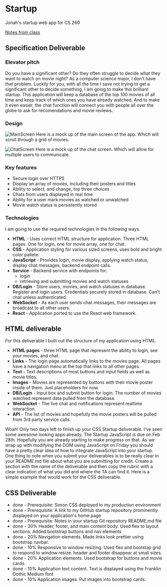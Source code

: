 # Startup
Jonah's startup web app for CS 260

[Notes from class](https://github.com/JonahThurston/startup/blob/main/notes.md)

## Specification Deliverable

### Elevator pitch

Do you have a significant other? Do they often struggle to decide what they want to watch on movie night? As a computer science major, I don't have that problem. Luckily for you, with all the time I save not trying to get a significant other to decide something, I am going to make this brilliant startup. This application will keep a database of the top 100 movies of all time and keep track of which ones you have already watched. And to make it even easier, the chat function will connect you with people all over the globe to ask for recomendations and movie reviews. 

### Design

![MainScreen](https://github.com/JonahThurston/startup/assets/90001804/1dbe2810-b463-4ed1-a188-f56614c6d1fe)
Here is a mock up of the main screen of the app. Which will scroll through a grid of movies.

![ChatScreen](https://github.com/JonahThurston/startup/assets/90001804/54b1d506-7c33-4fe1-a7df-dbd6d365aed6)
Here is a mock up of the chat screen. Which will allow for multiple users to communicate.

### Key features

- Secure login over HTTPS
- Display an array of movies, including their posters and titles
- Ability to select, and change, top three choices
- Chats from users displayed in real time
- Ability for a user mark movies as watched or unwatched
- Movie watch status is persistently stored

### Technologies

I am going to use the required technologies in the following ways.

- **HTML** - Uses correct HTML structure for application. Three HTML pages. One for login, one for movie array, one for chat.
- **CSS** - Application styling for various sized screens, uses bold and bright color pallete.
- **JavaScript** - Provides login, movie display, applying watch status, display chat messages, backend endpoint calls.
- **Service** - Backend service with endpoints for:
  - login
  - retrieving and submitting movies and watch statuses
- **DB/Login** - Store users, movies, and watch statuses in database. Register and login users. Credentials securely stored in database. Can't chat unless authenticated.
- **WebSocket** - As each user sends chat messages, their messages are broadcast to all other users.
- **React** - Application ported to use the React web framework.

## HTML deliverable

For this deliverable I built out the structure of my application using HTML.

- **HTML pages** - three HTML page that represent the ability to login, see your movies, and chat.
- **Links** - The login page automatically links to the movies page. All pages have a navigation menu at the top that links to all other pages.
- **Text** - Text descriptions of most buttons and input fields as well as movie titles.
- **Images** - Movies are represented by buttons with their movie poster inside of them. Just placeholders for now.
- **DB/Login** - Input box and submit button for login. The number of movies watched represent data pulled from the database.
- **WebSocket** - The live chat and notifications represent realtime interaction.
- **API** - The list of movies and hopefully the movie posters will be pulled from 3rd party service calls.

Woah! Only two days left to finish up your CSS Startup deliverable. I've seen some awesome looking apps already. The Startup JavaScript is due on Feb 28th. Hopefully you are already starting to make progress on that. As we wrap up with modifying the DOM using JavaScript on Friday you should have a pretty clear idea of how to integrate JavaScript into your startup.
One thing to note when you submit your deliverables is to be really clear in your README.md file about what you are submitting for credit. Create a section with the name of the deliverable and then copy the rubric with a clear indication of what you did and where the TA can find it. Here is a simple example that would work for the CSS deliverable.

## CSS Deliverable 

- done - Prerequisite: Simon CSS deployed to my production environment
- done - Prerequisite: A link to my GitHub startup repository prominently displayed on your application's home page
- done - Prerequisite: Notes in your startup Git repository README.md file
- done - 30% Header, footer, and main content body. Used flex to layout sections. Added bootstrap buttons and nav elements
- done - 20% Navigation elements. Made links look prettier using bootstrap navbar. 
- done - 10% Responsive to window resizing. Used flex and bootstap grid to respond to window resize. header and footer disappear at small sizes.
- done - 20% Application elements. Used bootstrap for buttons and movie cards.
- done - 10% Application text content. Text is displayed using the Franklin Gothic Medium font
- done - 10% Application images. Put images into bootstrap cards.
